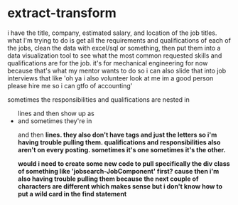 # extract-transform

i have the title, company, estimated salary, and location of the job titles. what I'm trying to do is get all the requirements and qualifications of each of the jobs, clean the data with excel/sql or something, then put them into a data visualization tool to see what the most common requested skills and qualifications are for the job. it's for mechanical engineering for now because that's what my mentor wants to do so i can also slide that into job interviews that like 'oh ya i also volunteer look at me im a good person please hire me so i can gtfo of accounting'

sometimes the responsibilities and qualifications are nested in <ul> lines and then show up as <li> and sometimes they're in <p> and then <b> lines. they also don't have tags and just the letters so i'm having trouble pulling them. qualifications and responsibilities also aren't on every posting. sometimes it's one sometimes it's the other.
  
would i need to create some new code to pull specifically the div class of something like 'jobsearch-JobComponent' first? cause then i'm also having trouble pulling them because the next couple of characters are different which makes sense but i don't know how to put a wild card in the find statement
